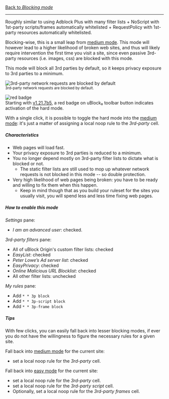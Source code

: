 [Back to _Blocking mode_](./Blocking-mode)

***

Roughly similar to using Adblock Plus with many filter lists + NoScript with 1st-party scripts/frames automatically whitelisted + RequestPolicy with 1st-party resources automatically whitelisted.

Blocking-wise, this is a small leap from [medium mode](./Blocking-mode:-medium-mode). This mode will however lead to a higher likelihood of broken web sites, and thus will likely require intervention the first time you visit a site, since even passive 3rd-party resources (i.e. images, css) are blocked with this mode.

This mode will block all 3rd parties by default, so it keeps privacy exposure to 3rd parties to a minimum.

![3rd-party network requests are blocked by default](https://user-images.githubusercontent.com/585534/86542007-c298ce00-bedf-11ea-9d63-e2b424c6dc71.png)<br>
<sup>3rd-party network requests are blocked by default.</sup>

![red badge](https://user-images.githubusercontent.com/886325/64036700-1c0fce00-cb54-11e9-9fad-49f72c4fa086.png)
<br>Starting with [v1.21.7b5](https://github.com/gorhill/uBlock/commit/7ff750eaf6007bdea4e843d3314fc7275b1ce945), a red badge on uBlock₀ toolbar button indicates activation of the hard mode.

With a single click, it is possible to toggle the hard mode into the [medium mode](./Blocking-mode:-medium-mode): it's just a matter of assigning a local noop rule to the _3rd-party_ cell.

##### Characteristics

- Web pages will load fast.
- Your privacy exposure to 3rd parties is reduced to a minimum.
- You no longer depend mostly on 3rd-party filter lists to dictate what is blocked or not.
    - The static filter lists are still used to mop up whatever network requests is not blocked in this mode -- so double protection.
- Very high likelihood of web pages being broken: you have to be ready and willing to fix them when this happen.
    - Keep in mind though that as you build your ruleset for the sites you usually visit, you will spend less and less time fixing web pages.

##### How to enable this mode

_Settings_ pane:
- _I am an advanced user_: checked.

_3rd-party filters_ pane:
- All of uBlock Origin's custom filter lists: checked
- _EasyList_: checked
- _Peter Lowe’s Ad server list_: checked
- _EasyPrivacy_: checked
- _Online Malicious URL Blocklist_: checked
- All other filter lists: unchecked

_My rules_ pane:
- Add `* * 3p block`
- Add `* * 3p-script block`
- Add `* * 3p-frame block`

##### Tips

With few clicks, you can easily fall back into lesser blocking modes, if ever you do not have the willingness to figure the necessary rules for a given site.

Fall back into [medium mode](./Blocking-mode:-medium-mode) for the current site:
- set a local noop rule for the _3rd-party_ cell.

Fall back into [easy mode](./Blocking-mode:-easy-mode) for the current site:
- set a local noop rule for the _3rd-party_ cell.
- set a local noop rule for the _3rd-party script_ cell.
- Optionally, set a local noop rule for the _3rd-party frames_ cell.
